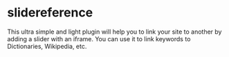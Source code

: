slidereference
==============

This ultra simple and light plugin will help you to link your site to another by adding a slider with an iframe. You can use it to link keywords to Dictionaries, Wikipedia, etc.
